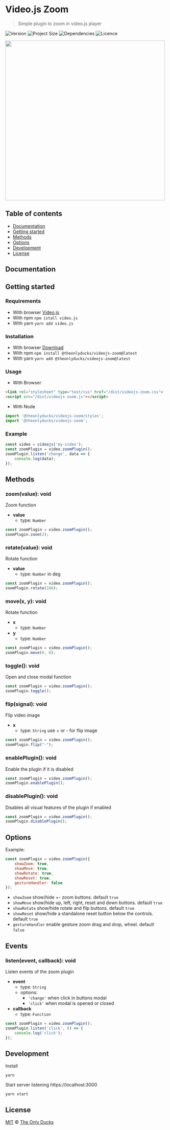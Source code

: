 # Video.js Zoom

> Simple plugin to zoom in video.js player

![Version](https://img.shields.io/github/package-json/v/theonlyducks/videojs-zoom)
![Project Size](https://img.shields.io/bundlephobia/min/@theonlyducks/videojs-zoom@latest)
![Dependencies](https://img.shields.io/github/languages/top/theonlyducks/videojs-zoom)
![Licence](https://img.shields.io/github/license/theonlyducks/videojs-zoom)

<img src="./preview.png" width="500" height="auto">

## Table of contents

- [Documentation](#documentation)
- [Getting started](#getting-started)
- [Methods](#methods)
- [Options](#options)
- [Development](#development)
- [License](#license)

## Documentation

## Getting started

### Requirements 

- With browser [Video.js](https://videojs.com/getting-started)
- With npm `npm istall video.js`
- With yarn `yarn add video.js`

### Installation

- With browser [Download](https://github.com/theonlyducks/videojs-zoom/releases/download/v1.3.4/dist.zip)
- With npm `npm install @theonlyducks/videojs-zoom@latest`
- With yarn `yarn add @theonlyducks/videojs-zoom@latest`

### Usage

- With Browser

```html
<link rel="stylesheet" type="text/css" href="/dist/videojs-zoom.css">
<script src="/dist/videojs-zoom.js"></script>
```

- With Node
```js
import '@theonlyducks/videojs-zoom/styles';
import '@theonlyducks/videojs-zoom';
```

### Example

```js
const video = videojs('my-video');
const zoomPlugin = video.zoomPlugin();
zoomPlugin.listen('change', data => {
	console.log(data);
});
```

## Methods

### zoom(value): void

Zoom function

- **value**
	- type: `Number`
	
```js
const zoomPlugin = video.zoomPlugin();
zoomPlugin.zoom(2);
```

### rotate(value): void

Rotate function

- **value**
	- type: `Number` in deg

```js
const zoomPlugin = video.zoomPlugin();
zoomPlugin.rotate(180);
```

### move(x, y): void

Rotate function

- **x**
	- type: `Number`
- **y**
	- type: `Number`	

```js
const zoomPlugin = video.zoomPlugin();
zoomPlugin.move(0, 0);
```

### toggle(): void

Open and close modal function

```js
const zoomPlugin = video.zoomPlugin();
zoomPlugin.toggle();
```

### flip(signal): void

Flip video image

- **x**
	- type: `String` use + or - for flip image

```js
const zoomPlugin = video.zoomPlugin();
zoomPlugin.flip("-");
```

### enablePlugin(): void

Enable the plugin if it is disabled

```js
const zoomPlugin = video.zoomPlugin();
zoomPlugin.enablePlugin();
```

### disablePlugin(): void

Disables all visual features of the plugin if enabled

```js
const zoomPlugin = video.zoomPlugin();
zoomPlugin.disablePlugin();
```

## Options

Example:
```js
const zoomPlugin = video.zoomPlugin({
	showZoom: true,
	showMove: true,
	showRotate: true,
	showReset: true,
	gestureHandler: false
});
```

- `showZoom` show/hide +- zoom buttons. default `true`
- `showMove` show/hide up, left, right, reset and down buttons. default `true`
- `showRotate` show/hide rotate and flip buttons. default `true`
- `showReset` show/hide a standalone reset button below the controls. default `true`
- `gestureHandler` enable gesture zoom drag and drop, wheel. default `false`

## Events

### listen(event, callback): void

Listen events of the zoom plugin

- **event**
	- type: `String`
	- options: 
	  - `'change'` when click in buttons modal
	  - `'click'` when modal is opened or closed
- **callback**
	- type: `Function`

```js
const zoomPlugin = video.zoomPlugin();
zoomPlugin.listen('click', () => {
    console.log('click');
});
```

## Development

Install

```shell
yarn
```

Start server listening https://localhost:3000

```shell
yarn start
```

## License

[MIT](https://opensource.org/licenses/MIT) © [The Only Ducks](https://github.com/theonlyducks)
